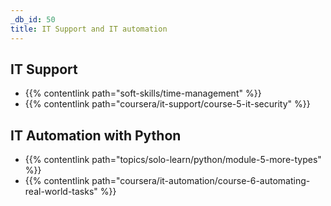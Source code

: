 ```yaml
---
_db_id: 50
title: IT Support and IT automation
---
```


## IT Support
- {{% contentlink path="soft-skills/time-management" %}}
- {{% contentlink path="coursera/it-support/course-5-it-security" %}}

## IT Automation with Python
- {{% contentlink path="topics/solo-learn/python/module-5-more-types" %}}
- {{% contentlink path="coursera/it-automation/course-6-automating-real-world-tasks" %}}